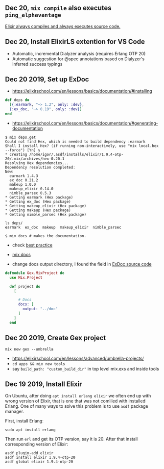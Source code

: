 ## Dec 20, `mix compile` also executes `ping_alphavantage`

[Elixir always compiles and always executes source code.](https://medium.com/@fxn/how-does-elixir-compile-execute-code-c1b36c9ec8cf)

## Dec 20, Install ElixirLS extention for VS Code

- Automatic, incremental Dialyzer analysis (requires Erlang OTP 20)
- Automatic suggestion for @spec annotations based on Dialyzer's inferred success typings

## Dec 20 2019, Set up ExDoc

- https://elixirschool.com/en/lessons/basics/documentation/#installing

```elixir
def deps do
  [{:earmark, "~> 1.2", only: :dev},
  {:ex_doc, "~> 0.19", only: :dev}]
end
```

- https://elixirschool.com/en/lessons/basics/documentation/#generating-documentation

```teminal
$ mix deps.get
Could not find Hex, which is needed to build dependency :earmark
Shall I install Hex? (if running non-interactively, use "mix local.hex --force") [Yn] y
* creating /home/igor/.asdf/installs/elixir/1.9.4-otp-20/.mix/archives/hex-0.20.1
Resolving Hex dependencies...
Dependency resolution completed:
New:
  earmark 1.4.3
  ex_doc 0.21.2
  makeup 1.0.0
  makeup_elixir 0.14.0
  nimble_parsec 0.5.3
* Getting earmark (Hex package)
* Getting ex_doc (Hex package)
* Getting makeup_elixir (Hex package)
* Getting makeup (Hex package)
* Getting nimble_parsec (Hex package)

ls deps/
earmark  ex_doc  makeup  makeup_elixir  nimble_parsec
```

```terminal
$ mix docs # makes the documentation.
```

- check [best practice](https://elixirschool.com/en/lessons/basics/documentation/#best-practice)
- [mix docs](https://hexdocs.pm/ex_doc/Mix.Tasks.Docs.html)

- change docs output directory, I found the field in [ExDoc source code](https://github.com/elixir-lang/ex_doc/blob/master/lib/ex_doc/config.ex)

```elixir
defmodule Gex.MixProject do
  use Mix.Project

  def project do
    [

      # Docs
      docs: [
        output: "../doc"
      ]
    ]
  end
```


## Dec 20 2019, Create Gex project

```terminal
mix new gex --umbrella
```

- https://elixirschool.com/en/lessons/advanced/umbrella-projects/
- `cd apps && mix new tools`
- say `build_path: "custom_build_dir"` in top level mix.exs and inside tools

## Dec 19 2019, Install Elixir

On Ubuntu, after doing `apt install erlang elixir` we often end up with wrong
version of Elixir, that is one that was not comliled with installed Erlang.
One of many ways to solve this problem is to use `asdf` package manager.

First, install Erlang:
```terminal
sudo apt install erlang
```

Then run `erl` and get its OTP version, say it is 20.
After that install corresponding version of Elixir:

```terminal
asdf plugin-add elixir
asdf install elixir 1.9.4-otp-20
asdf global elixir 1.9.4-otp-20
```
